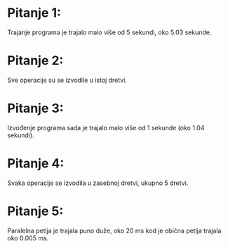 # Pitanje 1:
Trajanje programa je trajalo malo više od 5 sekundi, oko 5.03 sekunde.

# Pitanje 2:
Sve operacije su se izvodile u istoj dretvi.

# Pitanje 3:
Izvođenje programa sada je trajalo malo više od 1 sekunde (oko 1.04 sekundi).

# Pitanje 4:
Svaka operacije se izvodila u zasebnoj dretvi, ukupno 5 dretvi.

# Pitanje 5:
Paralelna petlja je trajala puno duže, oko 20 ms kod je obična petlja trajala oko 0.005 ms.
